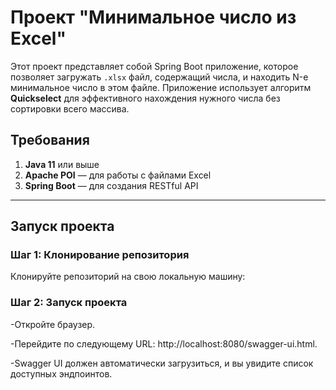 # Проект "Минимальное число из Excel"

Этот проект представляет собой Spring Boot приложение, которое позволяет загружать `.xlsx` файл, содержащий числа, и находить N-е минимальное число в этом файле. Приложение использует алгоритм **Quickselect** для эффективного нахождения нужного числа без сортировки всего массива.

## Требования

1. **Java 11** или выше
2. **Apache POI** — для работы с файлами Excel
3. **Spring Boot** — для создания RESTful API

---

## Запуск проекта

### Шаг 1: Клонирование репозитория

Клонируйте репозиторий на свою локальную машину:
### Шаг 2: Запуск проекта
-Откройте браузер.

-Перейдите по следующему URL: http://localhost:8080/swagger-ui.html.

-Swagger UI должен автоматически загрузиться, и вы увидите список доступных эндпоинтов.
